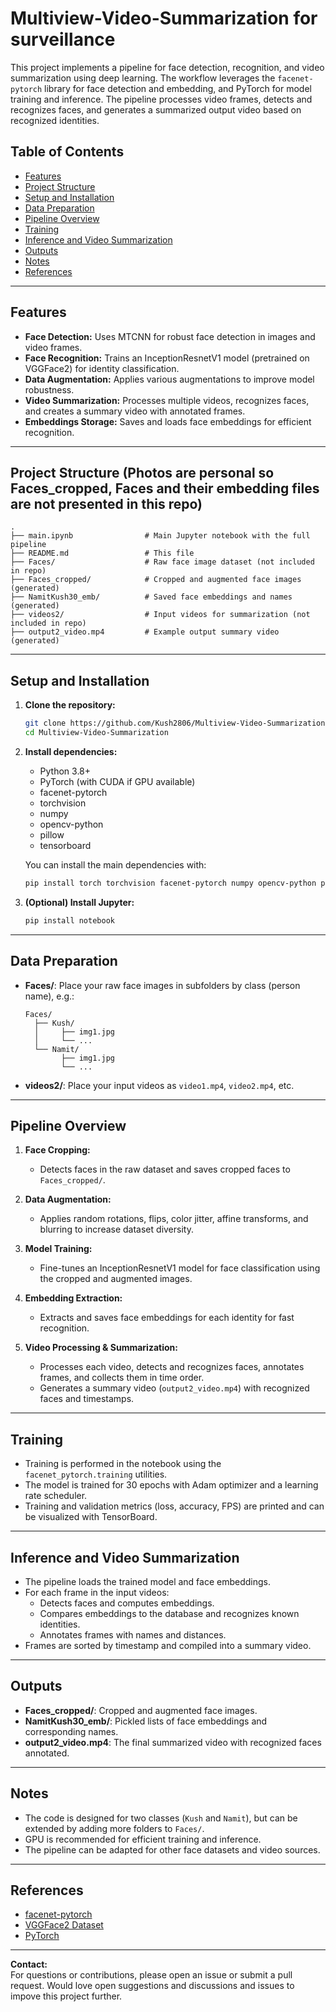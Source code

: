 # Multiview-Video-Summarization for surveillance

This project implements a pipeline for face detection, recognition, and video summarization using deep learning. The workflow leverages the `facenet-pytorch` library for face detection and embedding, and PyTorch for model training and inference. The pipeline processes video frames, detects and recognizes faces, and generates a summarized output video based on recognized identities.

## Table of Contents

- [Features](#features)
- [Project Structure](#project-structure)
- [Setup and Installation](#setup-and-installation)
- [Data Preparation](#data-preparation)
- [Pipeline Overview](#pipeline-overview)
- [Training](#training)
- [Inference and Video Summarization](#inference-and-video-summarization)
- [Outputs](#outputs)
- [Notes](#notes)
- [References](#references)

---

## Features

- **Face Detection:** Uses MTCNN for robust face detection in images and video frames.
- **Face Recognition:** Trains an InceptionResnetV1 model (pretrained on VGGFace2) for identity classification.
- **Data Augmentation:** Applies various augmentations to improve model robustness.
- **Video Summarization:** Processes multiple videos, recognizes faces, and creates a summary video with annotated frames.
- **Embeddings Storage:** Saves and loads face embeddings for efficient recognition.

---

## Project Structure (Photos are personal so Faces_cropped, Faces and their embedding files are not presented in this repo)

```
.
├── main.ipynb                # Main Jupyter notebook with the full pipeline
├── README.md                 # This file
├── Faces/                    # Raw face image dataset (not included in repo)
├── Faces_cropped/            # Cropped and augmented face images (generated)
├── NamitKush30_emb/          # Saved face embeddings and names (generated)
├── videos2/                  # Input videos for summarization (not included in repo)
├── output2_video.mp4         # Example output summary video (generated)
```

---

## Setup and Installation

1. **Clone the repository:**
   ```bash
   git clone https://github.com/Kush2806/Multiview-Video-Summarization.git
   cd Multiview-Video-Summarization
   ```

2. **Install dependencies:**
   - Python 3.8+
   - PyTorch (with CUDA if GPU available)
   - facenet-pytorch
   - torchvision
   - numpy
   - opencv-python
   - pillow
   - tensorboard

   You can install the main dependencies with:
   ```bash
   pip install torch torchvision facenet-pytorch numpy opencv-python pillow tensorboard
   ```

3. **(Optional) Install Jupyter:**
   ```bash
   pip install notebook
   ```

---

## Data Preparation

- **Faces/**: Place your raw face images in subfolders by class (person name), e.g.:
  ```
  Faces/
    ├── Kush/
    │     ├── img1.jpg
    │     └── ...
    └── Namit/
          ├── img1.jpg
          └── ...
  ```
- **videos2/**: Place your input videos as `video1.mp4`, `video2.mp4`, etc.

---

## Pipeline Overview

1. **Face Cropping:**  
   - Detects faces in the raw dataset and saves cropped faces to `Faces_cropped/`.

2. **Data Augmentation:**  
   - Applies random rotations, flips, color jitter, affine transforms, and blurring to increase dataset diversity.

3. **Model Training:**  
   - Fine-tunes an InceptionResnetV1 model for face classification using the cropped and augmented images.

4. **Embedding Extraction:**  
   - Extracts and saves face embeddings for each identity for fast recognition.

5. **Video Processing & Summarization:**  
   - Processes each video, detects and recognizes faces, annotates frames, and collects them in time order.
   - Generates a summary video (`output2_video.mp4`) with recognized faces and timestamps.

---

## Training

- Training is performed in the notebook using the `facenet_pytorch.training` utilities.
- The model is trained for 30 epochs with Adam optimizer and a learning rate scheduler.
- Training and validation metrics (loss, accuracy, FPS) are printed and can be visualized with TensorBoard.

---

## Inference and Video Summarization

- The pipeline loads the trained model and face embeddings.
- For each frame in the input videos:
  - Detects faces and computes embeddings.
  - Compares embeddings to the database and recognizes known identities.
  - Annotates frames with names and distances.
- Frames are sorted by timestamp and compiled into a summary video.

---

## Outputs

- **Faces_cropped/**: Cropped and augmented face images.
- **NamitKush30_emb/**: Pickled lists of face embeddings and corresponding names.
- **output2_video.mp4**: The final summarized video with recognized faces annotated.

---

## Notes

- The code is designed for two classes (`Kush` and `Namit`), but can be extended by adding more folders to `Faces/`.
- GPU is recommended for efficient training and inference.
- The pipeline can be adapted for other face datasets and video sources.

---

## References

- [facenet-pytorch](https://github.com/timesler/facenet-pytorch)
- [VGGFace2 Dataset](https://www.robots.ox.ac.uk/~vgg/data/vgg_face2/)
- [PyTorch](https://pytorch.org/)

---

**Contact:**  
For questions or contributions, please open an issue or submit a pull request. Would love open suggestions and discussions and issues to impove this project further.
